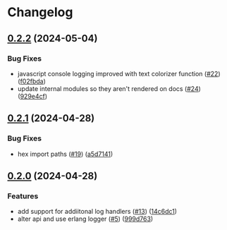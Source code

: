 # Changelog

## [0.2.2](https://github.com/bnprtr/comet/compare/v0.2.1...v0.2.2) (2024-05-04)


### Bug Fixes

* javascript console logging improved with text colorizer function ([#22](https://github.com/bnprtr/comet/issues/22)) ([f02fbda](https://github.com/bnprtr/comet/commit/f02fbda1ec5daf2bf27fb2bf17f7741a3298d96e))
* update internal modules so they aren't rendered on docs ([#24](https://github.com/bnprtr/comet/issues/24)) ([929e4cf](https://github.com/bnprtr/comet/commit/929e4cfe6b00171b44ec954dbfe6dbca596aa205))

## [0.2.1](https://github.com/bnprtr/comet/compare/v0.2.0...v0.2.1) (2024-04-28)


### Bug Fixes

* hex import paths ([#19](https://github.com/bnprtr/comet/issues/19)) ([a5d7141](https://github.com/bnprtr/comet/commit/a5d7141766bcc889303ea44e8543dd7c335279d3))

## [0.2.0](https://github.com/bnprtr/comet/compare/v0.1.0...v0.2.0) (2024-04-28)


### Features

* add support for addiitonal log handlers ([#13](https://github.com/bnprtr/comet/issues/13)) ([14c6dc1](https://github.com/bnprtr/comet/commit/14c6dc121722ae861a3a19c5588a990654642282))
* alter api and use erlang logger ([#5](https://github.com/bnprtr/comet/issues/5)) ([999d763](https://github.com/bnprtr/comet/commit/999d763cd69dba248b799ad58ab4614532108d5d))
